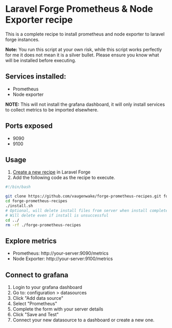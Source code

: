 # Laravel Forge Prometheus & Node Exporter recipe

This is a complete recipe to install prometheus and node exporter to laravel forge instances.

**Note:** You run this script at your own risk, while this script works perfectly for me it does not mean it is a silver bullet. Please ensure you know what will be installed before executing.

## Services installed:
- Prometheus
- Node exporter

**NOTE:** This will not install the grafana dashboard, it will only install services to collect metrics to be imported elsewhere.

## Ports exposed
- 9090
- 9100

## Usage
1. [Create a new recipe](https://forge.laravel.com/docs/1.0/servers/recipes.html#creating-recipes) in Laravel Forge
2. Add the following code as the recipe to execute.
```BASH
#!/bin/bash

git clone https://github.com/vaugenwake/forge-prometheus-recipes.git forge-prometheus-recipes
cd forge-prometheus-recipes
./install.sh
# Optional, will delete install files from server when install completes
# Will delete even if install is unsuccessful
cd ../
rm -rf ./forge-prometheus-recipes
```

## Explore metrics
- Prometheus: http://your-server:9090/metrics
- Node Exporter: http://your-server:9100/metrics

## Connect to grafana
1. Login to your grafana dashboard
2. Go to: configuration > datasources
3. Click "Add data source"
4. Select "Prometheus"
5. Complete the form with your server details
6. Click "Save and Test"
7. Connect your new datasource to a dashboard or create a new one.
